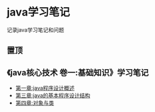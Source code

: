 # java学习笔记

记录java学习笔记和问题

## 置顶

## 《java核心技术 卷一:基础知识》学习笔记

* [第一章:java程序设计概述](https://github.com/StrongDwarf/learning-notes/blob/master/时间分类/2019/5月/java程序设计概述.md)
* [第三章:java的基本程序设计结构](https://github.com/StrongDwarf/learning-notes/blob/master/时间分类/2019/5月/java的基本程序设计结构.md)
* [第四章:对象与类](https://github.com/StrongDwarf/learning-notes/blob/master/时间分类/2019/5月/对象与类.md)